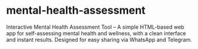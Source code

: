 # mental-health-assessment
Interactive Mental Health Assessment Tool – A simple HTML-based web app for self-assessing mental health and wellness, with a clean interface and instant results. Designed for easy sharing via WhatsApp and Telegram.
